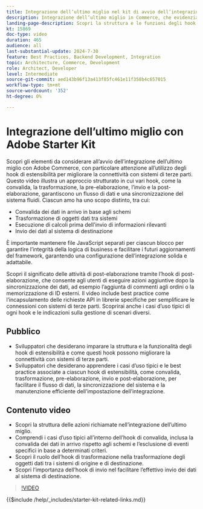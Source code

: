 ```yaml
---
title: Integrazione dell’ultimo miglio nel kit di avvio dell’integrazione di Commerce.
description: Integrazione dell’ultimo miglio in Commerce, che evidenzia gli hook di estensibilità come convalida, trasformazione, pre-elaborazione, invio e post-elaborazione​.
landing-page-description: Scopri la struttura e le funzioni degli hook di estensibilità nell’integrazione dell’ultimo miglio per i sistemi Commerce.
kt: 15869
doc-type: video
duration: 465
audience: all
last-substantial-update: 2024-7-30
feature: Best Practices, Backend Development, Integration
topic: Architecture, Commerce, Development
role: Architect, Developer
level: Intermediate
source-git-commit: aed143b96f13a413f85fc461e11f358b4c657015
workflow-type: tm+mt
source-wordcount: '352'
ht-degree: 0%

---
```


# Integrazione dell’ultimo miglio con Adobe Starter Kit

Scopri gli elementi da considerare all’avvio dell’integrazione dell’ultimo miglio con Adobe Commerce, con particolare attenzione all’utilizzo degli hook di estensibilità per migliorare la connettività con sistemi di terze parti. Questo video illustra un approccio strutturato in cui vari hook, come la convalida, la trasformazione, la pre-elaborazione, l’invio e la post-elaborazione, garantiscono un flusso di dati e una sincronizzazione del sistema fluidi. Ciascun amo ha uno scopo distinto, tra cui:

* Convalida dei dati in arrivo in base agli schemi
* Trasformazione di oggetti dati tra sistemi
* Esecuzione di calcoli prima dell&#39;invio di informazioni rilevanti
* Invio dei dati al sistema di destinazione

È importante mantenere file JavaScript separati per ciascun blocco per garantire l’integrità della logica di business e facilitare i futuri aggiornamenti del framework, garantendo una configurazione dell’integrazione solida e adattabile.

Scopri il significato delle attività di post-elaborazione tramite l’hook di post-elaborazione, che consente agli utenti di eseguire azioni aggiuntive dopo la sincronizzazione dei dati, ad esempio l’aggiunta di commenti agli ordini o la memorizzazione di ID esterni. Il video include best practice come l’incapsulamento delle richieste API in librerie specifiche per semplificare le connessioni con sistemi di terze parti. Scoprirai anche i casi d’uso tipici di ogni hook e le indicazioni sulla gestione di scenari diversi.

## Pubblico

* Sviluppatori che desiderano imparare la struttura e la funzionalità degli hook di estensibilità e come questi hook possono migliorare la connettività con sistemi di terze parti.
* Sviluppatori che desiderano apprendere i casi d’uso tipici e le best practice associate a ciascun hook di estensibilità, come convalida, trasformazione, pre-elaborazione, invio e post-elaborazione, per facilitare il flusso di dati, la sincronizzazione del sistema e la manutenzione efficiente dell’impostazione dell’integrazione. &#x200B;

## Contenuto video

* Scopri la struttura delle azioni richiamate nell’integrazione dell’ultimo miglio.
* Comprendi i casi d’uso tipici all’interno dell’hook di convalida, inclusa la convalida dei dati in arrivo rispetto agli schemi e l’esclusione di eventi specifici in base a determinati criteri. &#x200B;
* Scopri il ruolo dell’hook di trasformazione nella trasformazione degli oggetti dati tra i sistemi di origine e di destinazione.
* Scopri l’importanza dell’hook di invio nel facilitare l’effettivo invio dei dati al sistema di destinazione.

>[!VIDEO](https://video.tv.adobe.com/v/3451933?learn=on&captions=ita)

{{$include /help/_includes/starter-kit-related-links.md}}
